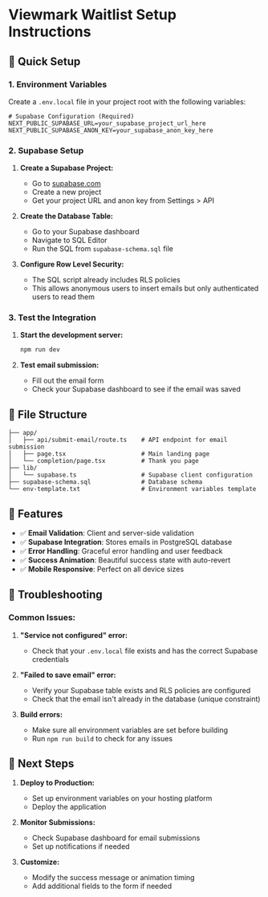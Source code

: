 # Viewmark Waitlist Setup Instructions

## 🚀 Quick Setup

### 1. Environment Variables
Create a `.env.local` file in your project root with the following variables:

```env
# Supabase Configuration (Required)
NEXT_PUBLIC_SUPABASE_URL=your_supabase_project_url_here
NEXT_PUBLIC_SUPABASE_ANON_KEY=your_supabase_anon_key_here
```

### 2. Supabase Setup

1. **Create a Supabase Project:**
   - Go to [supabase.com](https://supabase.com)
   - Create a new project
   - Get your project URL and anon key from Settings > API

2. **Create the Database Table:**
   - Go to your Supabase dashboard
   - Navigate to SQL Editor
   - Run the SQL from `supabase-schema.sql` file

3. **Configure Row Level Security:**
   - The SQL script already includes RLS policies
   - This allows anonymous users to insert emails but only authenticated users to read them

### 3. Test the Integration

1. **Start the development server:**
   ```bash
   npm run dev
   ```

2. **Test email submission:**
   - Fill out the email form
   - Check your Supabase dashboard to see if the email was saved

## 📁 File Structure

```
├── app/
│   ├── api/submit-email/route.ts    # API endpoint for email submission
│   ├── page.tsx                     # Main landing page
│   └── completion/page.tsx          # Thank you page
├── lib/
│   └── supabase.ts                  # Supabase client configuration
├── supabase-schema.sql              # Database schema
└── env-template.txt                 # Environment variables template
```

## 🔧 Features

- ✅ **Email Validation**: Client and server-side validation
- ✅ **Supabase Integration**: Stores emails in PostgreSQL database
- ✅ **Error Handling**: Graceful error handling and user feedback
- ✅ **Success Animation**: Beautiful success state with auto-revert
- ✅ **Mobile Responsive**: Perfect on all device sizes

## 🚨 Troubleshooting

### Common Issues:

1. **"Service not configured" error:**
   - Check that your `.env.local` file exists and has the correct Supabase credentials

2. **"Failed to save email" error:**
   - Verify your Supabase table exists and RLS policies are configured
   - Check that the email isn't already in the database (unique constraint)

3. **Build errors:**
   - Make sure all environment variables are set before building
   - Run `npm run build` to check for any issues

## 🎯 Next Steps

1. **Deploy to Production:**
   - Set up environment variables on your hosting platform
   - Deploy the application

2. **Monitor Submissions:**
   - Check Supabase dashboard for email submissions
   - Set up notifications if needed

3. **Customize:**
   - Modify the success message or animation timing
   - Add additional fields to the form if needed
